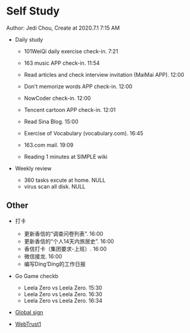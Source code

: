 # Self Study

Author: Jedi Chou, Create at 2020.7.1 7:15 AM

* Daily study
  * 101WeiQi daily exercise check-in. 7:21
  * 163 music APP check-in. 11:54
  * Read articles and check interview invitation (MaiMai APP). 12:00
  * Don't memorize words APP check-in. 12:00
  * NowCoder check-in. 12:00
  * Tencent cartoon APP check-in. 12:01
  * Read Sina Blog. 15:00
  * Exercise of Vocabulary (vocabulary.com). 16:45

  * 163.com mail. 19:09
  * Reading 1 minutes at SIMPLE wiki

* Weekly review
  * 360 tasks excute at home. NULL
  * virus scan all disk. NULL

## Other

* 打卡
  * 更新香信的“调查问卷列表”. 16:00
  * 更新香信的“个人14天内旅居史”. 16:00
  * 香信打卡（集团要求-上班）. 16:00
  * 微信接龙. 16:00
  * 编写Ding’Ding的工作日报

* Go Game checkb
  * Leela Zero vs Leela Zero. 15:30
  * Leela Zero vs Leela Zero. 16:30
  * Leela Zero vs Leela Zero. 16:34

* [Global sign](https://www.ssl.com.tw/Products/other-certificate-products/PersonalDigitalIDs_Certificates.asp)
* [WebTrust1](https://www.sslbuyer.com/index.php?option=com_content&view=article&id=125:web-trust-for-ca-seal&catid=25&Itemid=2595 )
